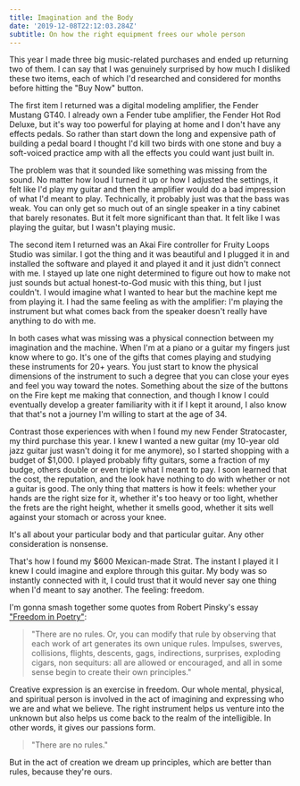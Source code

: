 ```yaml
---
title: Imagination and the Body
date: '2019-12-08T22:12:03.284Z'
subtitle: On how the right equipment frees our whole person
---
```


This year I made three big music-related purchases and ended up returning two of them. I can say that I was genuinely surprised by how much I disliked these two items, each of which I'd researched and considered for months before hitting the "Buy Now" button.

The first item I returned was a digital modeling amplifier, the Fender Mustang GT40. I already own a Fender tube amplifier, the Fender Hot Rod Deluxe, but it's way too powerful for playing at home and I don't have any effects pedals. So rather than start down the long and expensive path of building a pedal board I thought I'd kill two birds with one stone and buy a soft-voiced practice amp with all the effects you could want just built in.

The problem was that it sounded like something was missing from the sound. No matter how loud I turned it up or how I adjusted the settings, it felt like I'd play my guitar and then the amplifier would do a bad impression of what I'd meant to play. Technically, it probably just was that the bass was weak. You can only get so much out of an single speaker in a tiny cabinet that barely resonates. But it felt more significant than that. It felt like I was playing the guitar, but I wasn't playing music.

The second item I returned was an Akai Fire controller for Fruity Loops Studio was similar. I got the thing and it was beautiful and I plugged it in and installed the software and played it and played it and it just didn't connect with me. I stayed up late one night determined to figure out how to make not just sounds but actual honest-to-God music with this thing, but I just couldn't. I would imagine what I wanted to hear but the machine kept me from playing it. I had the same feeling as with the amplifier: I'm playing the instrument but what comes back from the speaker doesn't really have anything to do with me.

In both cases what was missing was a physical connection between my imagination and the machine. When I'm at a piano or a guitar my fingers just know where to go. It's one of the gifts that comes playing and studying these instruments for 20+ years. You just start to know the physical dimensions of the instrument to such a degree that you can close your eyes and feel you way toward the notes. Something about the size of the buttons on the Fire kept me making that connection, and though I know I could eventually develop a greater familiarity with it if I kept it around, I also know that that's not a journey I'm willing to start at the age of 34.

Contrast those experiences with when I found my new Fender Stratocaster, my third purchase this year. I knew I wanted a new guitar (my 10-year old jazz guitar just wasn't doing it for me anymore), so I started shopping with a budget of \$1,000. I played probably fifty guitars, some a fraction of my budge, others double or even triple what I meant to pay. I soon learned that the cost, the reputation, and the look have nothing to do with whether or not a guitar is good. The only thing that matters is how it feels: whether your hands are the right size for it, whether it's too heavy or too light, whether the frets are the right height, whether it smells good, whether it sits well against your stomach or across your knee.

It's all about your particular body and that particular guitar. Any other consideration is nonsense.

That's how I found my \$600 Mexican-made Strat. The instant I played it I knew I could imagine and explore through this guitar. My body was so instantly connected with it, I could trust that it would never say one thing when I'd meant to say another. The feeling: freedom.

I'm gonna smash together some quotes from Robert Pinsky's essay ["Freedom in Poetry"](https://www.poetryfoundation.org/articles/70036/freedom-in-poetry):

> "There are no rules. Or, you can modify that rule by observing that each work of art generates its own unique rules. Impulses, swerves, collisions, flights, descents, gags, indirections, surprises, exploding cigars, non sequiturs: all are allowed or encouraged, and all in some sense begin to create their own principles."

Creative expression is an exercise in freedom. Our whole mental, physical, and spiritual person is involved in the act of imagining and expressing who we are and what we believe. The right instrument helps us venture into the unknown but also helps us come back to the realm of the intelligible. In other words, it gives our passions form.

> "There are no rules."

But in the act of creation we dream up principles, which are better than rules, because they're ours.
